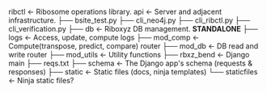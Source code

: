 


ribctl              <- Ribosome operations library. 
api                 <- Server and adjacent infrastructure.
├── bsite_test.py
├── cli_neo4j.py
├── cli_ribctl.py
├── cli_verification.py
├── db                  <- Riboxyz DB management. **STANDALONE**
├── logs                <- Access, update, compute logs
├── mod_comp            <- Compute(transpose, predict, compare) router
├── mod_db              <- DB read and write router
├── mod_utils           <- Utility functions
├── rbxz_bend           <- Django main
├── reqs.txt
├── schema              <- The Django app's schema (requests & responses) 
├── static              <- Static files (docs, ninja templates)
└── staticfiles         <- Ninja static files?